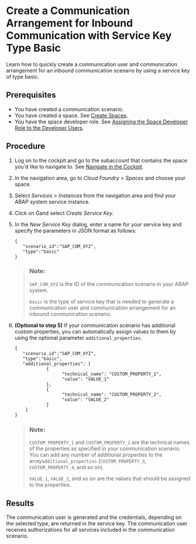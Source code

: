 <!-- loio1cc5a1da02594b93a70f6c0fe2bfdfe8 -->

<link rel="stylesheet" type="text/css" href="../css/sap-icons.css"/>

# Create a Communication Arrangement for Inbound Communication with Service Key Type Basic

Learn how to quickly create a communication user and communication arrangement for an inbound communication scenario by using a service key of type basic.



<a name="loio1cc5a1da02594b93a70f6c0fe2bfdfe8__prereq_wzz_g1y_qjb"/>

## Prerequisites

-   You have created a communication scenario.
-   You have created a space. See [Create Spaces](https://help.sap.com/viewer/65de2977205c403bbc107264b8eccf4b/Cloud/en-US/2f6ed22ccf424dae84345f4500c2d8ea.html).
-   You have the space developer role. See [Assigning the Space Developer Role to the Developer Users](https://help.sap.com/viewer/a96b1df8525f41f79484717368e30626/Cloud/en-US/967fc4e2b1314cf7afc7d7043b53e566.html).



## Procedure

1.  Log on to the cockpit and go to the subaccount that contains the space you'd like to navigate to. See [Navigate in the Cockpit](https://help.sap.com/viewer/65de2977205c403bbc107264b8eccf4b/Cloud/en-US/0874895f1f78459f9517da55a11ffebd.html).

2.  In the navigation area, go to *Cloud Foundry* \> *Spaces* and choose your space.

3.  Select *Services* \> *Instances* from the navigation area and find your ABAP system service instance.

4.  Click on <span class="SAP-icons-V5"></span>and select *Create Service Key*.

5.  In the *New Service Key* dialog, enter a name for your service key and specify the parameters in JSON format as follows:

    ```
    {
       "scenario_id":"SAP_COM_XYZ",
       "type":"basic"
    }
    
    ```

    > ### Note:  
    > `SAP_COM_XYZ` is the ID of the communication scenario in your ABAP system.
    > 
    > `basic` is the type of service key that is needed to generate a communication user and communication arrangement for an inbound communication scenario.

6.  **\(Optional to step 5\)** If your communication scenario has additional custom properties, you can automatically assign values to them by using the optional parameter `additional_properties`.

    ```
    {
       "scenario_id":"SAP_COM_XYZ",
       "type":"basic",
       "additional_properties": [
                {
                      "technical_name": "CUSTOM_PROPERTY_1",
                      "value": "VALUE_1"
                },
                {
                      "technical_name": "CUSTOM_PROPERTY_2",
                      "value": "VALUE_2"
                }
        ]     
    }
    
    ```

    > ### Note:  
    > `CUSTOM_PROPERTY_1` and `CUSTOM_PROPERTY_2` are the technical names of the properties as specified in your communication scenario. You can add any number of additional properties to the array`additional_properties` \(`CUSTOM_PROPERTY_3`, `CUSTOM_PROPERTY_4`, and so on\).
    > 
    > `VALUE_1`, `VALUE_2`, and so on are the values that should be assigned to the properties.




<a name="loio1cc5a1da02594b93a70f6c0fe2bfdfe8__result_lfm_1dy_qjb"/>

## Results

The communication user is generated and the credentials, depending on the selected type, are returned in the service key. The communication user receives authorizations for all services included in the communication scenario.

